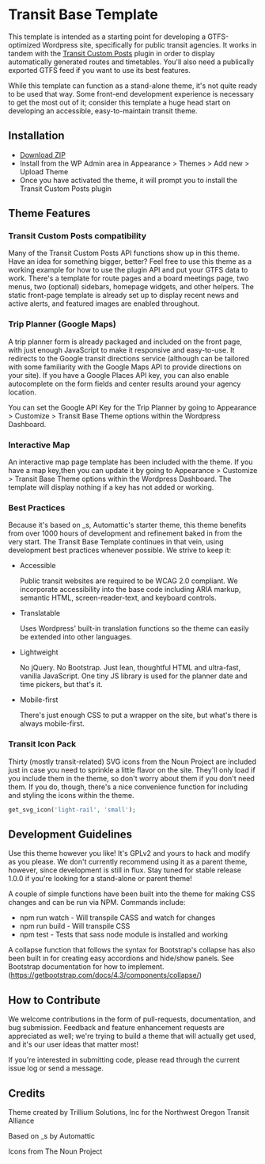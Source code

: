 # Transit Base Template

This template is intended as a starting point for developing a GTFS-optimized Wordpress site, specifically for public transit agencies. It works in tandem with the [Transit Custom Posts](https://github.com/trilliumtransit/transit-custom-posts) plugin in order to display automatically generated routes and timetables. You'll also need a publically exported GTFS feed if you want to use its best features. 

While this template can function as a stand-alone theme, it's not quite ready to be used that way. Some front-end development experience is necessary to get the most out of it; consider this template a huge head start on developing an accessible, easy-to-maintain transit theme.

## Installation

* [Download ZIP](https://github.com/trilliumtransit/transit-base-template/archive/master.zip)
* Install from the WP Admin area in Appearance > Themes > Add new > Upload Theme
* Once you have activated the theme, it will prompt you to install the Transit Custom Posts plugin

## Theme Features

### Transit Custom Posts compatibility

Many of the Transit Custom Posts API functions show up in this theme. Have an idea for something bigger, better? Feel free to use this theme as a working example for how to use the plugin API and put your GTFS data to work. There's a template for route pages and a board meetings page, two menus, two (optional) sidebars, homepage widgets, and other helpers. The static front-page template is already set up to display recent news and active alerts, and featured images are enabled throughout.

### Trip Planner (Google Maps)

A trip planner form is already packaged and included on the front page, with just enough JavaScript to make it responsive and easy-to-use. It redirects to the Google transit directions service (although can be tailored with some familiarity with the Google Maps API to provide directions on your site). If you have a Google Places API key, you can also enable autocomplete on the form fields and center results around your agency location. 

You can set the Google API Key for the Trip Planner by going to Appearance > Customize > Transit Base Theme options within the Wordpress Dashboard.

### Interactive Map 

An interactive map page template has been included with the theme. If you have a map key,then you can update it by going to Appearance > Customize > Transit Base Theme options within the Wordpress Dashboard. The template will display nothing if a key has not added or working. 


### Best Practices

Because it's based on _s, Automattic's starter theme, this theme benefits from over 1000 hours of development and refinement baked in from the very start. The Transit Base Template continues in that vein, using development best practices whenever possible. We strive to keep it:

* Accessible

	Public transit websites are required to be WCAG 2.0 compliant. We incorporate accessibility into the base code including ARIA markup, semantic HTML, screen-reader-text, and keyboard controls. 
* Translatable
	
	Uses Wordpress' built-in translation functions so the theme can easily be extended into other languages.
* Lightweight
	
	No jQuery. No Bootstrap. Just lean, thoughtful HTML and ultra-fast, vanilla JavaScript. One tiny JS library is used for the planner date and time pickers, but that's it.
* Mobile-first

	There's just enough CSS to put a wrapper on the site, but what's there is always mobile-first. 

### Transit Icon Pack

Thirty (mostly transit-related) SVG icons from the Noun Project are included just in case you need to sprinkle a little flavor on the site. They'll only load if you include them in the theme, so don't worry about them if you don't need them. If you do, though, there's a nice convenience function for including and styling the icons within the theme. 

```php
get_svg_icon('light-rail', 'small');
```

## Development Guidelines

Use this theme however you like! It's GPLv2 and yours to hack and modify as you please. We don't currently recommend using it as a parent theme, however, since development is still in flux. Stay tuned for stable release 1.0.0 if you're looking for a stand-alone or parent theme!

A couple of simple functions have been built into the theme for making CSS changes and can be run via NPM. Commands include: 
- npm run watch - Will transpile CASS and watch for changes
- npm run build - Will transpile CSS
- npm test - Tests that sass node module is installed and working 

A collapse function that follows the syntax for Bootstrap's collapse has also been built in for creating easy accordions and hide/show panels. See Bootstrap documentation for how to implement. (https://getbootstrap.com/docs/4.3/components/collapse/)

## How to Contribute

We welcome contributions in the form of pull-requests, documentation, and bug submission. Feedback and feature enhancement requests are appreciated as well; we're trying to build a theme that will actually get used, and it's our user ideas that matter most! 

If you're interested in submitting code, please read through the current issue log or send a message. 

## Credits

Theme created by Trillium Solutions, Inc for the Northwest Oregon Transit Alliance 

Based on _s by Automattic

Icons from The Noun Project


